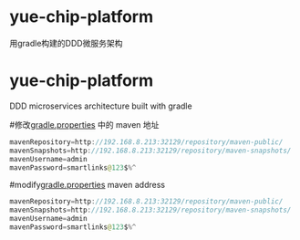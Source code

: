 # yue-chip-platform
用gradle构建的DDD微服务架构

# yue-chip-platform
DDD microservices architecture built with gradle

#修改[gradle.properties](gradle.properties) 中的 maven 地址
```java 
mavenRepository=http://192.168.8.213:32129/repository/maven-public/
mavenSnapshots=http://192.168.8.213:32129/repository/maven-snapshots/
mavenUsername=admin
mavenPassword=smartlinks@123$%^
```

#modify[gradle.properties](gradle.properties)  maven address
```java 
mavenRepository=http://192.168.8.213:32129/repository/maven-public/
mavenSnapshots=http://192.168.8.213:32129/repository/maven-snapshots/
mavenUsername=admin
mavenPassword=smartlinks@123$%^
```
